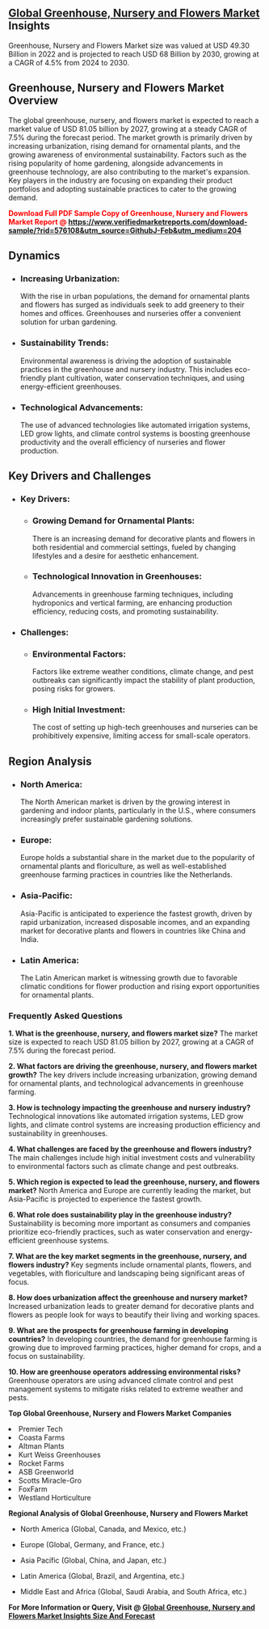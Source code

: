 <h2><a href="https://www.verifiedmarketreports.com/download-sample/?rid=576108&amp;utm_source=GithubJ&amp;utm_medium=204" target="_blank">Global Greenhouse, Nursery and Flowers Market</a> Insights</h2><p>Greenhouse, Nursery and Flowers Market size was valued at USD 49.30 Billion in 2022 and is projected to reach USD 68 Billion by 2030, growing at a CAGR of 4.5% from 2024 to 2030.</p><p> <h2>Greenhouse, Nursery and Flowers Market Overview</h2> <p>The global greenhouse, nursery, and flowers market is expected to reach a market value of USD 81.05 billion by 2027, growing at a steady CAGR of 7.5% during the forecast period. The market growth is primarily driven by increasing urbanization, rising demand for ornamental plants, and the growing awareness of environmental sustainability. Factors such as the rising popularity of home gardening, alongside advancements in greenhouse technology, are also contributing to the market's expansion. Key players in the industry are focusing on expanding their product portfolios and adopting sustainable practices to cater to the growing demand.</p> <p><strong><p><span class=""><span style="color: #ff0000;"><strong>Download Full PDF Sample Copy of Greenhouse, Nursery and Flowers Market Report</strong> @ </span><a href="https://www.verifiedmarketreports.com/download-sample/?rid=576108&amp;utm_source=GithubJ-Feb&amp;utm_medium=204" target="_blank">https://www.verifiedmarketreports.com/download-sample/?rid=576108&amp;utm_source=GithubJ-Feb&amp;utm_medium=204</a></span></p></strong></p> <h2>Dynamics</h2> <ul> <li><h3>Increasing Urbanization:</h3> With the rise in urban populations, the demand for ornamental plants and flowers has surged as individuals seek to add greenery to their homes and offices. Greenhouses and nurseries offer a convenient solution for urban gardening.</li> <li><h3>Sustainability Trends:</h3> Environmental awareness is driving the adoption of sustainable practices in the greenhouse and nursery industry. This includes eco-friendly plant cultivation, water conservation techniques, and using energy-efficient greenhouses.</li> <li><h3>Technological Advancements:</h3> The use of advanced technologies like automated irrigation systems, LED grow lights, and climate control systems is boosting greenhouse productivity and the overall efficiency of nurseries and flower production.</li> </ul> <h2>Key Drivers and Challenges</h2> <ul> <li><h3>Key Drivers:</h3> <ul> <li><h3>Growing Demand for Ornamental Plants:</h3> There is an increasing demand for decorative plants and flowers in both residential and commercial settings, fueled by changing lifestyles and a desire for aesthetic enhancement.</li> <li><h3>Technological Innovation in Greenhouses:</h3> Advancements in greenhouse farming techniques, including hydroponics and vertical farming, are enhancing production efficiency, reducing costs, and promoting sustainability.</li> </ul> </li> <li><h3>Challenges:</h3> <ul> <li><h3>Environmental Factors:</h3> Factors like extreme weather conditions, climate change, and pest outbreaks can significantly impact the stability of plant production, posing risks for growers.</li> <li><h3>High Initial Investment:</h3> The cost of setting up high-tech greenhouses and nurseries can be prohibitively expensive, limiting access for small-scale operators.</li> </ul> </li> </ul> <h2>Region Analysis</h2> <ul> <li><h3>North America:</h3> The North American market is driven by the growing interest in gardening and indoor plants, particularly in the U.S., where consumers increasingly prefer sustainable gardening solutions.</li> <li><h3>Europe:</h3> Europe holds a substantial share in the market due to the popularity of ornamental plants and floriculture, as well as well-established greenhouse farming practices in countries like the Netherlands.</li> <li><h3>Asia-Pacific:</h3> Asia-Pacific is anticipated to experience the fastest growth, driven by rapid urbanization, increased disposable incomes, and an expanding market for decorative plants and flowers in countries like China and India.</li> <li><h3>Latin America:</h3> The Latin American market is witnessing growth due to favorable climatic conditions for flower production and rising export opportunities for ornamental plants.</li> </ul> <h3>Frequently Asked Questions</h3> <p><strong>1. What is the greenhouse, nursery, and flowers market size?</strong> The market size is expected to reach USD 81.05 billion by 2027, growing at a CAGR of 7.5% during the forecast period.</p> <p><strong>2. What factors are driving the greenhouse, nursery, and flowers market growth?</strong> The key drivers include increasing urbanization, growing demand for ornamental plants, and technological advancements in greenhouse farming.</p> <p><strong>3. How is technology impacting the greenhouse and nursery industry?</strong> Technological innovations like automated irrigation systems, LED grow lights, and climate control systems are increasing production efficiency and sustainability in greenhouses.</p> <p><strong>4. What challenges are faced by the greenhouse and flowers industry?</strong> The main challenges include high initial investment costs and vulnerability to environmental factors such as climate change and pest outbreaks.</p> <p><strong>5. Which region is expected to lead the greenhouse, nursery, and flowers market?</strong> North America and Europe are currently leading the market, but Asia-Pacific is projected to experience the fastest growth.</p> <p><strong>6. What role does sustainability play in the greenhouse industry?</strong> Sustainability is becoming more important as consumers and companies prioritize eco-friendly practices, such as water conservation and energy-efficient greenhouse systems.</p> <p><strong>7. What are the key market segments in the greenhouse, nursery, and flowers industry?</strong> Key segments include ornamental plants, flowers, and vegetables, with floriculture and landscaping being significant areas of focus.</p> <p><strong>8. How does urbanization affect the greenhouse and nursery market?</strong> Increased urbanization leads to greater demand for decorative plants and flowers as people look for ways to beautify their living and working spaces.</p> <p><strong>9. What are the prospects for greenhouse farming in developing countries?</strong> In developing countries, the demand for greenhouse farming is growing due to improved farming practices, higher demand for crops, and a focus on sustainability.</p> <p><strong>10. How are greenhouse operators addressing environmental risks?</strong> Greenhouse operators are using advanced climate control and pest management systems to mitigate risks related to extreme weather and pests.</p> </p><p><strong>Top Global Greenhouse, Nursery and Flowers Market Companies</strong></p><div data-test-id=""><p><li>Premier Tech</li><li> Coasta Farms</li><li> Altman Plants</li><li> Kurt Weiss Greenhouses</li><li> Rocket Farms</li><li> ASB Greenworld</li><li> Scotts Miracle-Gro</li><li> FoxFarm</li><li> Westland Horticulture</li></p><div><strong>Regional Analysis of&nbsp;Global Greenhouse, Nursery and Flowers Market</strong></div><ul><li dir="ltr"><p dir="ltr">North America&nbsp;(Global, Canada, and Mexico, etc.)</p></li><li dir="ltr"><p dir="ltr">Europe (Global, Germany, and France, etc.)</p></li><li dir="ltr"><p dir="ltr">Asia Pacific&nbsp;(Global, China, and Japan, etc.)</p></li><li dir="ltr"><p dir="ltr">Latin America&nbsp;(Global, Brazil, and Argentina, etc.)</p></li><li dir="ltr">Middle East and Africa&nbsp;(Global, Saudi Arabia, and South Africa, etc.)</li></ul><p><strong>For More Information or Query, Visit @&nbsp;</strong><strong><a href="https://www.verifiedmarketreports.com/product/greenhouse-nursery-and-flowers-market/?utm_source=GithubJ&amp;utm_medium=204" target="_blank">Global Greenhouse, Nursery and Flowers Market Insights Size And Forecast</a></strong></p></div>
